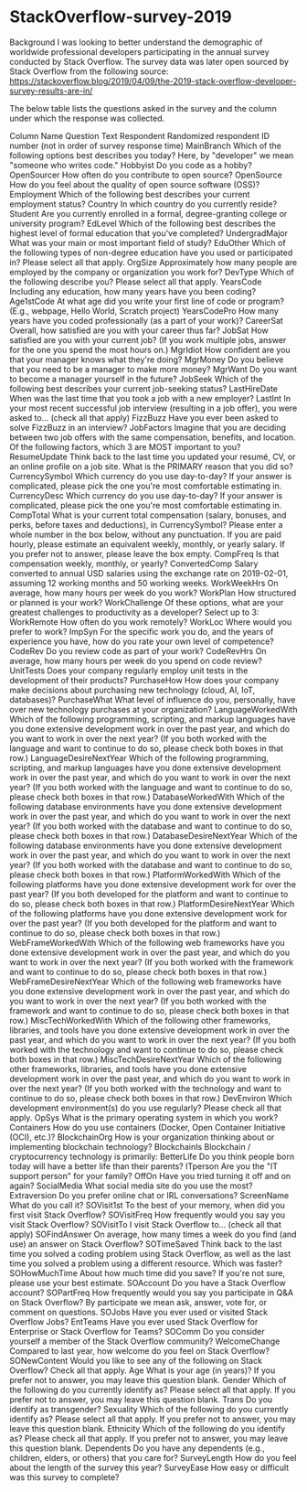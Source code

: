 # StackOverflow-survey-2019
Background
I was looking to better understand the demographic of worldwide professional developers participating in the annual survey conducted by Stack Overflow. 
The survey data was later open sourced by Stack Overflow from the following source: https://stackoverflow.blog/2019/04/09/the-2019-stack-overflow-developer-survey-results-are-in/ 

The below table lists the questions asked in the survey and the column under which the response was collected.

Column Name	Question Text
Respondent	Randomized respondent ID number (not in order of survey response time)
MainBranch	Which of the following options best describes you today? Here, by "developer" we mean "someone who writes code."
Hobbyist	Do you code as a hobby?
OpenSourcer	How often do you contribute to open source?
OpenSource	How do you feel about the quality of open source software (OSS)?
Employment	Which of the following best describes your current employment status?
Country	In which country do you currently reside?
Student	Are you currently enrolled in a formal, degree-granting college or university program?
EdLevel	Which of the following best describes the highest level of formal education that you've completed?
UndergradMajor	What was your main or most important field of study?
EduOther	Which of the following types of non-degree education have you used or participated in? Please select all that apply.
OrgSize	Approximately how many people are employed by the company or organization you work for?
DevType	Which of the following describe you? Please select all that apply.
YearsCode	Including any education, how many years have you been coding?
Age1stCode	At what age did you write your first line of code or program? (E.g., webpage, Hello World, Scratch project)
YearsCodePro	How many years have you coded professionally (as a part of your work)?
CareerSat	Overall, how satisfied are you with your career thus far?
JobSat	How satisfied are you with your current job? (If you work multiple jobs, answer for the one you spend the most hours on.)
MgrIdiot	How confident are you that your manager knows what they're doing?
MgrMoney	Do you believe that you need to be a manager to make more money?
MgrWant	Do you want to become a manager yourself in the future?
JobSeek	Which of the following best describes your current job-seeking status?
LastHireDate	When was the last time that you took a job with a new employer?
LastInt	In your most recent successful job interview (resulting in a job offer), you were asked to... (check all that apply)
FizzBuzz	Have you ever been asked to solve FizzBuzz in an interview?
JobFactors	Imagine that you are deciding between two job offers with the same compensation, benefits, and location. Of the following factors, which 3 are MOST important to you?
ResumeUpdate	Think back to the last time you updated your resumé, CV, or an online profile on a job site. What is the PRIMARY reason that you did so?
CurrencySymbol	Which currency do you use day-to-day? If your answer is complicated, please pick the one you're most comfortable estimating in.
CurrencyDesc	Which currency do you use day-to-day? If your answer is complicated, please pick the one you're most comfortable estimating in.
CompTotal	What is your current total compensation (salary, bonuses, and perks, before taxes and deductions), in CurrencySymbol? Please enter a whole number in the box below, without any punctuation. If you are paid hourly, please estimate an equivalent weekly, monthly, or yearly salary. If you prefer not to answer, please leave the box empty.
CompFreq	Is that compensation weekly, monthly, or yearly?
ConvertedComp	Salary converted to annual USD salaries using the exchange rate on 2019-02-01, assuming 12 working months and 50 working weeks.
WorkWeekHrs	On average, how many hours per week do you work?
WorkPlan	How structured or planned is your work?
WorkChallenge	Of these options, what are your greatest challenges to productivity as a developer? Select up to 3:
WorkRemote	How often do you work remotely?
WorkLoc	Where would you prefer to work?
ImpSyn	For the specific work you do, and the years of experience you have, how do you rate your own level of competence?
CodeRev	Do you review code as part of your work?
CodeRevHrs	On average, how many hours per week do you spend on code review?
UnitTests	Does your company regularly employ unit tests in the development of their products?
PurchaseHow	How does your company make decisions about purchasing new technology (cloud, AI, IoT, databases)?
PurchaseWhat	What level of influence do you, personally, have over new technology purchases at your organization?
LanguageWorkedWith	Which of the following programming, scripting, and markup languages have you done extensive development work in over the past year, and which do you want to work in over the next year? (If you both worked with the language and want to continue to do so, please check both boxes in that row.)
LanguageDesireNextYear	Which of the following programming, scripting, and markup languages have you done extensive development work in over the past year, and which do you want to work in over the next year? (If you both worked with the language and want to continue to do so, please check both boxes in that row.)
DatabaseWorkedWith	Which of the following database environments have you done extensive development work in over the past year, and which do you want to work in over the next year? (If you both worked with the database and want to continue to do so, please check both boxes in that row.)
DatabaseDesireNextYear	Which of the following database environments have you done extensive development work in over the past year, and which do you want to work in over the next year? (If you both worked with the database and want to continue to do so, please check both boxes in that row.)
PlatformWorkedWith	Which of the following platforms have you done extensive development work for over the past year? (If you both developed for the platform and want to continue to do so, please check both boxes in that row.)
PlatformDesireNextYear	Which of the following platforms have you done extensive development work for over the past year? (If you both developed for the platform and want to continue to do so, please check both boxes in that row.)
WebFrameWorkedWith	Which of the following web frameworks have you done extensive development work in over the past year, and which do you want to work in over the next year? (If you both worked with the framework and want to continue to do so, please check both boxes in that row.)
WebFrameDesireNextYear	Which of the following web frameworks have you done extensive development work in over the past year, and which do you want to work in over the next year? (If you both worked with the framework and want to continue to do so, please check both boxes in that row.)
MiscTechWorkedWith	Which of the following other frameworks, libraries, and tools have you done extensive development work in over the past year, and which do you want to work in over the next year? (If you both worked with the technology and want to continue to do so, please check both boxes in that row.)
MiscTechDesireNextYear	Which of the following other frameworks, libraries, and tools have you done extensive development work in over the past year, and which do you want to work in over the next year? (If you both worked with the technology and want to continue to do so, please check both boxes in that row.)
DevEnviron	Which development environment(s) do you use regularly? Please check all that apply.
OpSys	What is the primary operating system in which you work?
Containers	How do you use containers (Docker, Open Container Initiative (OCI), etc.)?
BlockchainOrg	How is your organization thinking about or implementing blockchain technology?
BlockchainIs	Blockchain / cryptocurrency technology is primarily:
BetterLife	Do you think people born today will have a better life than their parents?
ITperson	Are you the "IT support person" for your family?
OffOn	Have you tried turning it off and on again?
SocialMedia	What social media site do you use the most?
Extraversion	Do you prefer online chat or IRL conversations?
ScreenName	What do you call it?
SOVisit1st	To the best of your memory, when did you first visit Stack Overflow?
SOVisitFreq	How frequently would you say you visit Stack Overflow?
SOVisitTo	I visit Stack Overflow to... (check all that apply)
SOFindAnswer	On average, how many times a week do you find (and use) an answer on Stack Overflow?
SOTimeSaved	Think back to the last time you solved a coding problem using Stack Overflow, as well as the last time you solved a problem using a different resource. Which was faster?
SOHowMuchTime	About how much time did you save? If you're not sure, please use your best estimate.
SOAccount	Do you have a Stack Overflow account?
SOPartFreq	How frequently would you say you participate in Q&A on Stack Overflow? By participate we mean ask, answer, vote for, or comment on questions.
SOJobs	Have you ever used or visited Stack Overflow Jobs?
EntTeams	Have you ever used Stack Overflow for Enterprise or Stack Overflow for Teams?
SOComm	Do you consider yourself a member of the Stack Overflow community?
WelcomeChange	Compared to last year, how welcome do you feel on Stack Overflow?
SONewContent	Would you like to see any of the following on Stack Overflow? Check all that apply.
Age	What is your age (in years)? If you prefer not to answer, you may leave this question blank.
Gender	Which of the following do you currently identify as? Please select all that apply. If you prefer not to answer, you may leave this question blank.
Trans	Do you identify as transgender?
Sexuality	Which of the following do you currently identify as? Please select all that apply. If you prefer not to answer, you may leave this question blank.
Ethnicity	Which of the following do you identify as? Please check all that apply. If you prefer not to answer, you may leave this question blank.
Dependents	Do you have any dependents (e.g., children, elders, or others) that you care for?
SurveyLength	How do you feel about the length of the survey this year?
SurveyEase	How easy or difficult was this survey to complete?
